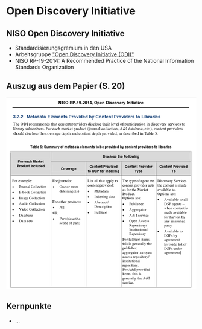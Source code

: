 # Open Discovery Initiative

## NISO Open Discovery Initiative
* Standardisierungsgremium in den USA
* Arbeitsgruppe ["Open Discovery Initiative (ODI)"](http://www.niso.org/workrooms/odi/)
* NISO RP-19-2014: A Recommended Practice of the  National Information Standards Organization

## Auszug aus dem Papier (S. 20)

[](http://www.niso.org/workrooms/odi/publications/rp/rp-19-2014)![](images/screenshot-niso-odi.png)

## Kernpunkte
* ...


